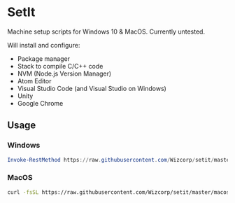 SetIt
=====

Machine setup scripts for Windows 10 & MacOS. Currently untested.

Will install and configure:

* Package manager
* Stack to compile C/C++ code
* NVM (Node.js Version Manager)
* Atom Editor
* Visual Studio Code (and Visual Studio on Windows)
* Unity
* Google Chrome

Usage
------

### Windows

```powershell
Invoke-RestMethod https://raw.githubusercontent.com/Wizcorp/setit/master/windows.ps1 | powershell -command -
```

### MacOS

```bash
curl -fsSL https://raw.githubusercontent.com/Wizcorp/setit/master/macos.sh | sh
```